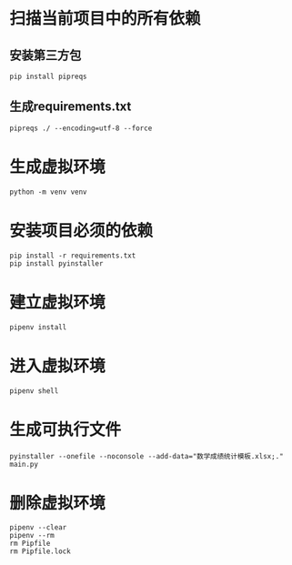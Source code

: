 # 扫描当前项目中的所有依赖
## 安装第三方包
```shell
pip install pipreqs
```
## 生成requirements.txt
```shell
pipreqs ./ --encoding=utf-8 --force
```


# 生成虚拟环境
```shell
python -m venv venv
```

# 安装项目必须的依赖
```shell
pip install -r requirements.txt
pip install pyinstaller
```

# 建立虚拟环境
```shell
pipenv install
```
# 进入虚拟环境
```shell
pipenv shell
```

# 生成可执行文件
```shell
pyinstaller --onefile --noconsole --add-data="数学成绩统计模板.xlsx;."  main.py
```

# 删除虚拟环境
```shell
pipenv --clear
pipenv --rm
rm Pipfile 
rm Pipfile.lock
```
